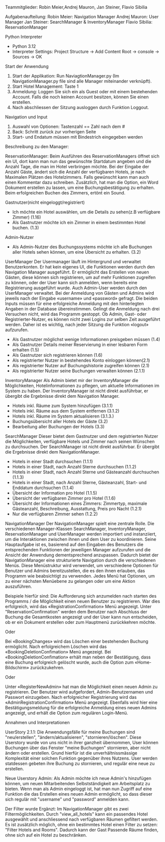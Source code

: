 Teammitglieder:
Robin Meier,Andrej Mauron, Jan Steiner, Flavio Sibilia

Aufgabenaufteilung:
Robin Meier: Navigation Manager
Andrej Mauron: User Manager
Jan Steiner: SearchManager & InventoryManager
Flavio Sibilia: ReservationManager 



Python Interpreter
- Python 3.12
- Interpreter Settings: Project Structure -> Add Content Root -> console -> Sources -> OK

Start der Anwendung
1. Start der Applikation: Run NaviagtionManager.py (Im NavigationManager.py file sind alle Manager miteinander verknüpft).
2. Start Hotel Management: Taste 1
3. Anmeldung: Loggen Sie sich ein als Guest oder mit einem bestehenden Account. Falls die noch keinen Account besitzen, können Sie einen erstellen.
4. Nach abschliessen der Sitzung ausloggen durch Funktion Loggout.
   
Navigation und Input
1. Auswahl von Optionen: Tastenzahl == Zahl nach dem #
2. Back: Schritt zurück zur vorherigen Seite
3. Start- und Endatum müssen mit Bindestrich eingegeben werden


Beschreibung zu den Manager:

ReservationManager: Beim Ausführen des ReservationManagers öffnet sich ein UI, dort kann man nun das gewünschte Startdatum angeben und die Anzahl Tage, die man im Hotel verbringen möchte. 
Bei der Eingabe der Anzahl Gäste, ändert sich die Anzahl der verfügbaren Hotels, je nach Maximalen Plätzen des Hotelzimmers. Falls gewünscht kann man auch einen Kommentar dazu schreiben.
Zusätzlich, hat man die Option, ein Word Dokument erstellen zu lassen, um eine Buchungsbestätigung zu erhalten. Beim erfolgreichen Buchen des Zimmers, ertönt ein Sound.

Gastnutzer(nicht eingeloggt/registriert)
- Ich möchte ein Hotel auswählen, um die Details zu sehen(z.B verfügbare Zimmer) (1.16)
- Als Gastnutzer möchte ich ein Zimmer in einem bestimmten Hotel buchen. (1.3)

Admin-Nutzer
- Als Admin-Nutzer des Buchungssystems möchte ich alle Buchungen aller Hotels sehen können, um eine Übersicht zu erhalten. (3.2)

UserManager
Der Usermanager läuft im Hintergrund und verwaltet Benutzerkonten. Er hat kein eigenes UI, die Funktionen werden durch den Navigation Manager ausgeführt.
Er ermöglicht das Erstellen von neuen Gästen, diese können sich registrieren, um auf mehr Funktionen zugreifen zu können, oder der User kann sich anmelden, wenn bereits eine Registrierung ausgeführt wurde. Auch Admin-User werden durch den UserManager verwaltet.
Bei der Anmeldung von Gästen und Admins wird jeweils nach der Eingabe «username» und «password» gefragt. Die beiden Inputs müssen für eine erfolgreiche Anmeldung mit den hinterlegten Angaben in der Database übereinstimmen. Gelingt die Anmeldung nach drei Versuchen nicht, wird das Programm gestoppt. 
Ob Admin, Gast- oder Registrierter-Nutzer, es können nicht zwei Logins zur selben Zeit ausgeführt werden. Daher ist es wichtig, nach jeder Sitzung die Funktion «logout» aufzurufen.
- Als Gastnutzer möglichst wenige Informationen preisgeben müssen (1.4)
- Als Gastnutzer Details meiner Reservierung in einer lesbaren Form erhalten (1.5)
- Als Gastnutzer sich registrieren können (1.6)
- Als registrierter Nutzer in bestehendes Konto einloggen können(2.1)
- Als registrierter Nutzer auf Buchungshistorie zugreifen können (2.1)
- Als registrierter Nutzer seine Buchungen verwalten können (2.1.1)

InventoryManager
Als Admin bietet mir der InventoryManager die Möglichkeiten, Hotelinformationen zu pflegen, um aktuelle Informationen im System zu haben. Der InventoryManager ist nicht direkt ausführbar, er übergibt die Ergebnisse direkt dem Navigation Manager.
-	Hotels inkl. Räume zum System hinzufügen (3.1.1)
-	Hotels inkl. Räume aus dem System entfernen (3.1.2)
-	Hotels inkl. Räume im System aktualisieren (3.1.3.)
-	Buchungsübersicht aller Hotels der Gäste (3.2)
-	Bearbeitung aller Buchungen der Hotels (3.3)

SearchManager
Dieser bietet dem Gastnutzer und dem registrierten Nutzer die Möglichkeiten, verfügbare Hotels und Zimmer nach seinen Wünschen zu durchsuchen. Der SearchManager ist nicht direkt ausführbar. Er übergibt die Ergebnisse direkt dem NavigationManager.
-	Hotels in einer Stadt durchsuchen (1.1.1)
-	Hotels in einer Stadt, nach Anzahl Sterne durchsuchen (1.1.2)
-	Hotels in einer Stadt, nach Anzahl Sterne und Gästeanzahl durchsuchen (1.1.3)
-	Hotels in einer Stadt, nach Anzahl Sterne, Gästeanzahl, Start- und Enddatum durchsuchen (1.1.4)
-	Übersicht der Information pro Hotel (1.1.5)
-	Übersicht der verfügbaren Zimmer pro Hotel (1.1.6)
-	Übersicht der Informationen eines Zimmers: Zimmertyp, maximale Gästeanzahl, Beschreibung, Ausstattung, Preis pro Nacht     (1.2.1)
-	Nur die verfügbaren Zimmer sehen (1.2.2)

NavigationManager
Der NavigationManager spielt eine zentrale Rolle. Die verschiedenen Manager-Klassen SearchManager, InventoryManager, ReservationManager und UserManager werden importiert und instanziiert, um die Interaktionen zwischen ihnen und dem User zu koordinieren. 
Seine Hauptaufgabe ist es, basierend auf den Eingaben des Benutzers die entsprechenden Funktionen der jeweiligen Manager aufzurufen und die Ansicht der Anwendung dementsprechend anzupassen. Dadurch bietet der NavigationManager eine strukturierte Navigation durch die verschiedenen Menüs.
Diese Menüstruktur wird verwendet, um verschiedene Optionen für Benutzer und Admins bereitzustellen, die es den ihnen erlauben, das Programm wie beabsichtigt zu verwenden. 
Jedes Menü hat Optionen, um zu einer nächsten Menüebene zu gelangen oder um eine Aktion auszuführen.

Beispiele hierfür sind:
Die Aufforderung sich anzumelden nach starten des Programms / die Möglichkeit einen neuen Benutzer zu registrieren.
War dies erfolgreich, wird das «RegistrationConfirmation» Menü angezeigt.
Unter "ReservationConfirmation" werden dem Benutzer nach Abschluss der Buchung die Gesamtkosten angezeigt und der User kann nun entscheiden, ob er ein Dokument erstellen oder zum Hauptmenü zurückkehren möchte.

Oder

Bei «BookingChanges» wird das Löschen einer bestehenden Buchung ermöglicht. Nach erfolgreichem Löschen wird das «BookingDeletionConfimation» Menü angezeigt.
Bei «BookingDeletionConfimation» erhält man neben der Bestätigung, dass eine Buchung erfolgreich gelöscht wurde, auch die Option zum «Home-Bildschirm» zurückzukehren.

Oder

Unter «RegisterNewAdmin» hat man die Möglichkeit einen neuen Admin zu registrieren. Der Benutzer wird aufgefordert, Admin-Benutzernamen und Passwort einzugeben.
Nach erfolgreicher Registrierung wird das «AdminRegistrationConfirmation» Menü angezeigt.
Ebenfalls wird hier eine Bestätigungsmeldung für die erfolgreiche Anmeldung eines neuen Admins angezeigt, und erhält die Option zum regulären Login-Menü.


Annahmen und Interpretationen

UserStory 2.1.1: Die Anwendungsfälle für meine Buchungen sind "neu/erstellen", "ändern/aktualisieren", "stornieren/löschen".
Diese Userstory wurde von uns nicht in ihrer ganzheit übernommen, User können Buchungen über das Fenster "meine Buchungen" stornieren, aber nicht ändern oder erstellen. Grund hierfür ist die unverhältnissmässige Komplexität einer solchen Funktion gegenüber ihres Nutzens. User werden statdessen gebeten ihre Buchung zu stornieren, und regulär eine neue zu erstellen.

Neue Userstory Admin: Als Admin möchte ich neue Admin's hinzufügen können, um neuen Mitarbeitenden Selbstständigkeit am Arbeitsplatz zu bieten.
Wenn man als Admin eingeloggt ist, hat man nun Zugriff auf eine Funktion die das Erstellen eines neuen Admin ermöglicht, so dass dieser sich regulär mit "username" und "password" anmelden kann.

Der Filter wurde Ergänzt:
Im NavigationManager gibt es zwei Filtermöglichkeiten. Durch "view_all_hotels" kann ein passendes Hotel ausgewählt und anschliessend nach verfügbaren Räumen gefiltert werden. Es ist zusätzlich möglich, ohne ein bestimmtes Hotel einen Filter zu setzen: "Filter Hotels and Rooms". Dadurch kann der Gast Passende Räume finden, ohne sich auf ein Hotel zu beschränken.
